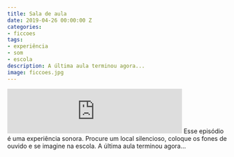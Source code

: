 ```yaml
---
title: Sala de aula
date: 2019-04-26 00:00:00 Z
categories:
- ficcoes
tags:
- experiência
- som
- escola
description: A última aula terminou agora...
image: ficcoes.jpg
---
```


<iframe src="https://anchor.fm/podcastficcoes/embed/episodes/Sala-de-aula-e3rtqc" height="102px" width="400px" frameborder="0" scrolling="no"></iframe>
Esse episódio é uma experiência sonora. Procure um local silencioso, coloque os fones de ouvido e se imagine na escola. A última aula terminou agora...
